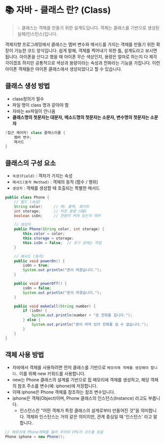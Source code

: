 # 📚 자바 - 클래스 란? (Class)
> 💡 클래스는 객체를 만들기 위한 설계도입니다. 객체는 클래스를 기반으로 생성된 실체(인스턴스)입니다.

객체지향 프로그래밍에서 클래스는 멤버 변수와 메서드를 가지는 객체를 만들기 위한 확장이 가능한 코드 양식입니다.
쉽게 말해, 객체를 찍어내기 위한 틀, 설계도라고 보시면 됩니다.
아이폰을 산다고 했을 때 아이폰 무슨 색상인지, 용량은 얼마로 하는지 다 제각각이겠죠
하지만 공통적으로 색상과 용량이라는 속성과 전화라는 기능을 가집니다.
이런 아이폰 객체들은 아이폰 클래스에서 생성되었다고 할 수 있습니다.

## 클래스 생성 방법 
* class정의가 필수
* 파일 명이 class 명과 같아야 함
* 자바는 ex파일이 안나옴
* **클래스명의 첫문자는 대문자, 메소드명의 첫문자는 소문자, 변수명의 첫문자는 소문자**
```java
(접근 제어자) class 클래스이름 {
    멤버 변수;
    메서드
}
```

## 클래스의 구성 요소 
* `속성(Field)` : 객차가 가지는 속성
* `메서드(동작 Method)` : 객체의 동작 (함수 / 행위)
* `생성자` : 객체를 생성할 때 호출되는 특별한 메서드 


```java
public class Phone {
    // 필드 (속성)
    String color;     // 예: 블랙, 화이트
    int storage;      // 저장 용량 (GB)
    boolean isOn;     // 전원이 켜져 있는지 여부

    // 생성자
    public Phone(String color, int storage) {
        this.color = color;
        this.storage = storage;
        this.isOn = false;  // 초기 상태는 꺼짐
    }

    // 메서드 (동작)
    public void powerOn() {
        isOn = true;
        System.out.println("폰이 켜졌습니다.");
    }

    public void powerOff() {
        isOn = false;
        System.out.println("폰이 꺼졌습니다.");
    }

    public void makeCall(String number) {
        if (isOn) {
            System.out.println(number + "로 전화를 겁니다.");
        } else {
            System.out.println("폰이 꺼져 있어 전화를 걸 수 없습니다.");
        }
    }
}
```

## 객체 사용 방법 
* 자바에서 객체를 사용하려면 먼저 클래스를 기반으로 `메모리에 객체를 생성해야 합니다.` 이를 위해 new 키워드를 사용합니다.
* new는 Phone 클래스의 설계를 기반으로 힙 메모리에 객체를 생성하고, 해당 객체의 참조 주소를 변수(예: iphone)에 저장합니다.
* 이때 iphone은 Phone 객체를 참조하는 참조 변수입니다.
* iphone은 객체(Object)이며, Phone 클래스의 인스턴스(Instance) 라고도 부릅니다.
  *  인스턴스란 "어떤 객체가 특정 클래스의 설계로부터 만들어진 것"을 의미합니다. 객체와 인스턴스는 거의 같은 의미지만, 관계 중심일 때 '인스턴스' 라고 말합니다.

```java
// 메모리에 Phone객체를 올려 주어야 CPU가 코드를 읽음 
Phone iphone = new Phone();
```